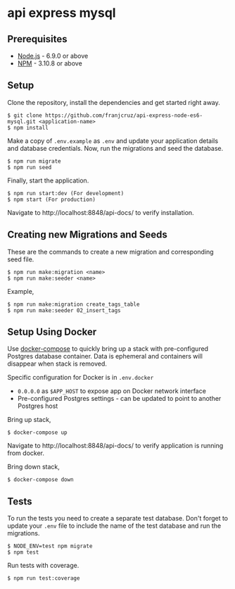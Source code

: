 # api express mysql

## Prerequisites

* [Node.js](https://npmpkg.com/en/docs/install) - 6.9.0 or above
* [NPM](https://docs.npmjs.com/getting-started/installing-node) - 3.10.8 or above

## Setup

Clone the repository, install the dependencies and get started right away.

    $ git clone https://github.com/franjcruz/api-express-node-es6-mysql.git <application-name>
    $ npm install

Make a copy of `.env.example` as `.env` and update your application details and database credentials. Now, run the migrations and seed the database.

    $ npm run migrate
    $ npm run seed

Finally, start the application.

    $ npm run start:dev (For development)
    $ npm start (For production)

Navigate to http://localhost:8848/api-docs/ to verify installation.

## Creating new Migrations and Seeds

These are the commands to create a new migration and corresponding seed file.

    $ npm run make:migration <name>
    $ npm run make:seeder <name>

Example,

    $ npm run make:migration create_tags_table
    $ npm run make:seeder 02_insert_tags

## Setup Using Docker

Use [docker-compose](https://docs.docker.com/compose/) to quickly bring up a stack with pre-configured Postgres database container. Data is ephemeral and containers will disappear when stack is removed.

Specific configuration for Docker is in `.env.docker`

* `0.0.0.0` as `$APP_HOST` to expose app on Docker network interface
* Pre-configured Postgres settings - can be updated to point to another Postgres host

Bring up stack,

    $ docker-compose up

Navigate to http://localhost:8848/api-docs/ to verify application is running from docker.

Bring down stack,

    $ docker-compose down

## Tests

To run the tests you need to create a separate test database. Don't forget to update your `.env` file to include the name of the test database and run the migrations.

    $ NODE_ENV=test npm migrate
    $ npm test

Run tests with coverage.

    $ npm run test:coverage
